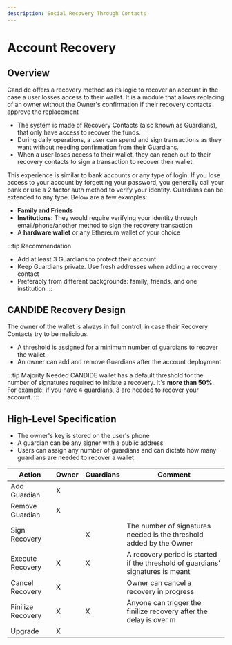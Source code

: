 ```yaml
---
description: Social Recovery Through Contacts
---
```


# Account Recovery

## Overview

Candide offers a recovery method as its logic to recover an account in the case a user losses access to their wallet.
It is a module that  allows replacing of an owner without the Owner's confirmation if their recovery contacts approve the replacement

- The system is made of Recovery Contacts (also known as Guardians), that only have access to recover the funds.
- During daily operations, a user can spend and sign transactions as they want without needing confirmation from their Guardians.
- When a user loses access to their wallet, they can reach out to their recovery contacts to sign a transaction to recover their wallet.

This experience is similar to bank accounts or any type of login. If you lose access to your account by forgetting your password, you generally call your bank or use a 2 factor auth method to verify your identity. Guardians can be extended to any type. Below are a few examples:

* **Family and Friends**
* **Institutions**: They would require verifying your identity through email/phone/another method to sign the recovery transaction
* A **hardware wallet** or any Ethereum wallet of your choice 

:::tip Recommendation 
* Add at least 3 Guardians to protect their account
* Keep Guardians private. Use fresh addresses when adding a recovery contact
* Preferably from different backgrounds: family, friends, and one institution
:::

## CANDIDE Recovery Design

The owner of the wallet is always in full control, in case their Recovery Contacts try to be malicious.&#x20;

- A threshold is assigned for a minimum number of guardians to recover the wallet.
- An owner can add and remove Guardians after the account deployment

:::tip Majority Needed
CANDIDE wallet has a default threshold for the number of signatures required to initiate a recovery.
It's **more than 50%**. For example: if you have 4 guardians, 3 are needed to recover your account.
:::

## High-Level Specification

* The owner's key is stored on the user's phone
* A guardian can be any signer with a public address
* Users can assign any number of guardians and can dictate how many guardians are needed to recover a wallet

| Action                  | Owner  | Guardians| Comment                                                                                         |
| ----------------------- | ------ | -------- | ----------------------------------------------------------------------------------------------- |
| Add Guardian            | X      |          |                                                                                                 |
| Remove Guardian         | X      |          |                                                                                                 |
| Sign Recovery           |        | X        | The number of signatures needed is the threshold added by the Owner                             |
| Execute Recovery        | X      | X        | A recovery period is started if the threshold of guardians' signatures is meant                 |
| Cancel Recovery         | X      |          | Owner can cancel a recovery in progress                                                         |
| Finilize Recovery       | X      | X        | Anyone can trigger the finilize recovery after the delay is over          m                     |
| Upgrade                 | X      |          |                                                                                                 |
